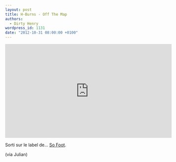 ```yaml
---
layout: post
title: H-Burns - Off The Map
authors:
  - Dirty Henry
wordpress_id: 1131
date: "2012-10-31 08:00:00 +0100"
---
```


<iframe width="540" height="304" src="http://www.youtube.com/embed/jK0y78OXL-Y" frameborder="0" allowfullscreen></iframe>

Sorti sur le label de…
[So Foot](http://www.sofoot.com/so-foot-monte-son-label-150579-videos.html).

(via Julian)
